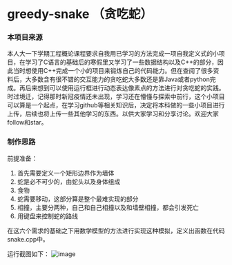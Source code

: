 # greedy-snake （贪吃蛇）

### 本项目来源
本人大一下学期工程概论课程要求自我用已学习的方法完成一项自我定义式的小项目，在学习了C语言的基础后的寒假里又学习了一些数据结构以及C++的部分，因此当时想使用C++完成一个小的项目来锻炼自己的代码能力。但在查阅了很多资料后，大多数含有很不错的交互能力的贪吃蛇大多数还是靠Java或者python完成。再后来想到可以使用运行框进行动态表达像素点的方法进行对贪吃蛇的实践。时过境迁，记得那时新冠疫情还未出现，学习还在懵懂与探索中前行，这个小项目可以算是一个起点，在学习github等相关知识后，决定将本科做的一些小项目进行上传，后续也将上传一些其他学习的东西。以供大家学习和分享讨论。欢迎大家follow和star。

### 制作思路
前提准备：
1. 首先需要定义一个矩形边界作为墙体
2. 蛇是必不可少的，由蛇头以及身体组成
3. 食物
4. 蛇需要移动，这部分算是整个最难实现的部分
5. 相撞，主要分两种，自己和自己相撞以及和墙壁相撞，都会引发死亡
6. 用键盘来控制蛇的路线

在这六个需求的基础之下用数学模型的方法进行实现这种模拟，定义出函数在代码snake.cpp中。


运行截图如下：
![image](https://user-images.githubusercontent.com/53635655/184524976-1e25c13b-d71b-4a5f-89c9-64e33a4baf91.png)
